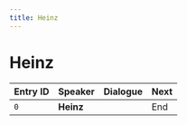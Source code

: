```yaml
---
title: Heinz
---
```


# Heinz


| Entry ID | Speaker | Dialogue | Next |
| :------- | :------ | :------- | :------------ |
| `0` | **Heinz** |  | End |
